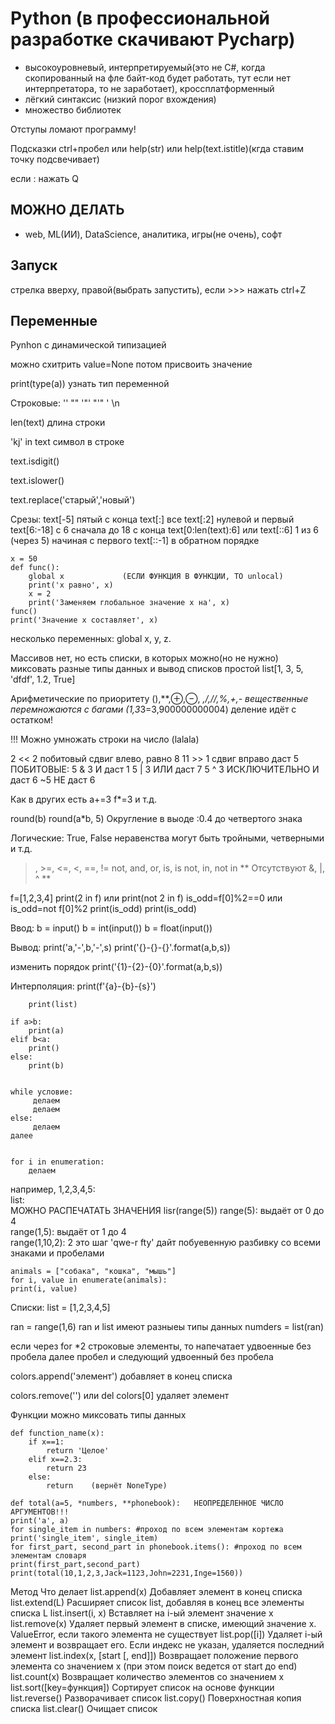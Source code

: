 # Python (в профессиональной разработке скачивают Pycharp)
- высокоуровневый, интерпретируемый(это не С#, когда скопированный на фле байт-код будет работать, тут если нет интерпретатора, то не заработает), кроссплатформенный
- лёгкий синтаксис (низкий порог вхождения)
- множество библиотек

Отступы ломают программу!

Подсказки ctrl+пробел или help(str) или help(text.istitle)(кгда ставим точку подсвечивает)

если : нажать Q

## МОЖНО ДЕЛАТЬ
- web, ML(ИИ), DataScience, аналитика, игры(не очень), софт

## Запуск
стрелка вверху, правой(выбрать запустить), если >>> нажать ctrl+Z

## Переменные
Pynhon c динамической типизацией

можно схитрить value=None потом присвоить значение

print(type(a)) узнать тип переменной

Строковые: ''   ""    '"'    "'"   \'   \n

len(text) длина строки

'kj' in text символ в строке

text.isdigit()  

text.islower()

text.replace('старый','новый')

Срезы:  text[-5] пятый с конца
        text[:] все
        text[:2] нулевой и первый
        text[6:-18] с 6 сначала до 18 с конца
        text[0:len(text):6] или text[::6] 1 из 6 (через 5) начиная с первого
        text[::-1]  в обратном порядке
```
x = 50
def func():
    global x             (ЕСЛИ ФУНКЦИЯ В ФУНКЦИИ, ТО unlocal)
    print('x равно', x)
    x = 2
    print('Заменяем глобальное значение x на', x)
func()
print('Значение x составляет', x)
```
несколько переменных: global x, y, z.

Массивов нет, но есть списки, в которых можно(но не нужно) миксовать разные типы данных и вывод списков простой
list[1, 3, 5, 'dfdf', 1.2, True]

Арифметические по приоритету (),**,⊕,⊖, *,/,//,%,+,-
вещественные перемножаются с багами (1,3*3=3,900000000004)
деление идёт с остатком!

!!! Можно умножать строки на число (lalala)

2 << 2 побитовый сдвиг влево, равно 8
11 >> 1 сдвиг вправо даст 5
ПОБИТОВЫЕ: 5 & 3 И даст 1
           5 | 3 ИЛИ даст 7
           5 ^ 3 ИСКЛЮЧИТЕЛЬНО И даст 6
           ~5 НЕ даст 6


Как в других есть   a+=3    f*=3   и т.д.

round(b)     round(a*b, 5)      Округление в выоде :0.4 до четвертого знака

Логические: True, False  неравенства могут быть тройными, четверными и т.д.

>, >=, <=, <, ==, != not, and, or, is, is not, in, not in
** Отсутствуют &, |, ^ **

f=[1,2,3,4]
print(2 in f)     или     print(not 2 in f)
is_odd=f[0]%2==0  или     is_odd=not f[0]%2
print(is_odd)             print(is_odd)  

Ввод: b = input()
      b = int(input())
      b = float(input())

Вывод:  print('a,'-',b,'-',s)
        print('{}-{}-{}'.format(a,b,s))

изменить порядок print('{1}-{2}-{0}'.format(a,b,s))

Интерполяция:  print(f'{a}-{b}-{s}')

        print(list)
```
if a>b:
    print(a)
elif b<a:
    print()
else:
    print(b)


while условие:
     делаем
     делаем
else:
     делаем
далее


for i in enumeration:   
    делаем
```
например, 1,2,3,4,5:   
list:    
МОЖНО РАСПЕЧАТАТЬ ЗНАЧЕНИЯ lisr(range(5))
range(5): выдаёт от 0 до 4    
range(1,5): выдаёт от 1 до 4  
range(1,10,2): 2 это шаг
'qwe-r fty' дайт побуевенную разбивку со всеми знаками и пробелами

```
animals = ["собака", "кошка", "мышь"]
for i, value in enumerate(animals):
print(i, value)
```

Списки:
list = [1,2,3,4,5]

ran = range(1,6) ran и list имеют разныеы типы данных
numders = list(ran)

если через for *2 строковые элементы, то напечатает удвоенные без пробела далее пробел и следующий удвоенный без пробела

colors.append('элемент') добавляет в конец списка

colors.remove('') или del colors[0] удаляет элемент

Функции можно миксовать типы данных
```
def function_name(x):
    if x==1:
        return 'Целое'
    elif x==2.3:
        return 23
    else:
        return    (вернёт NoneType)
```
```
def total(a=5, *numbers, **phonebook):   НЕОПРЕДЕЛЕННОЕ ЧИСЛО АРГУМЕНТОВ!!!
print('a', a)
for single_item in numbers: #проход по всем элементам кортежа
print('single_item', single_item) 
for first_part, second_part in phonebook.items(): #проход по всем элементам словаря
print(first_part,second_part)
print(total(10,1,2,3,Jack=1123,John=2231,Inge=1560))
```

Метод	Что делает
list.append(x)	Добавляет элемент в конец списка
list.extend(L)	Расширяет список list, добавляя в конец все элементы списка L
list.insert(i, x)	Вставляет на i-ый элемент значение x
list.remove(x)	Удаляет первый элемент в списке, имеющий значение x. ValueError, если такого элемента не существует
list.pop([i])	Удаляет i-ый элемент и возвращает его. Если индекс не указан, удаляется последний элемент
list.index(x, [start [, end]])	Возвращает положение первого элемента со значением x (при этом поиск ведется от start до end)
list.count(x)	Возвращает количество элементов со значением x
list.sort([key=функция])	Сортирует список на основе функции
list.reverse()	Разворачивает список
list.copy()	Поверхностная копия списка
list.clear()	Очищает список
